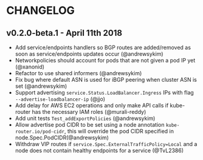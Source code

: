 # CHANGELOG

## v0.2.0-beta.1 - April 11th 2018
* Add service/endpoints handlers so BGP routes are added/removed as soon as service/endpoints updates occur (@andrewsykim)
* Networkpolicies should account for pods that are not given a pod IP yet (@xanonid)
* Refactor to use shared informers (@andrewsykim)
* Fix bug where default ASN is used for iBGP peering when cluster ASN is set (@andrewsykim)
* Support advertising `service.Status.LoadBalancer.Ingress` IPs with flag `--advertise-loadbalancer-ip` (@jjo)
* Add delay for AWS EC2 operations and only make API calls if kube-router has the necessary IAM roles (@murali-reddy)
* Add unit tests `Test_addExportPolicies` (@andrewsykim)
* Allow advertise pod CIDR to be set using a node annotation `kube-router.io/pod-cidr`, this will override the pod CIDR specified in node.Spec.PodCIDR(@andrewsykim)
* Withdraw VIP routes if `service.Spec.ExternalTrafficPolicy=Local` and a node does not contain healthy endpoints for a service (@TvL2386)
